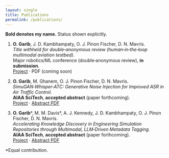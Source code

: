 ```yaml
---
layout: single
title: Publications
permalink: /publications/
---
```


**Bold denotes my name.** Status shown explicitly.

1. **O. Garib**, J. D. Kambhampaty, O. J. Pinon Fischer, D. N. Mavris.  
   *Title withheld for double‑anonymous review (human‑in‑the‑loop multimodal aviation testbed).*  
   Major robotics/ML conference (double‑anonymous review), **in submission**.  
   [Project](/research/#aviation-testbed) · PDF (coming soon)

2. **O. Garib**, M. Ghanem, O. J. Pinon Fischer, D. N. Mavris.  
   *SimuGAN‑Whisper‑ATC: Generative Noise Injection for Improved ASR in Air Traffic Control.*  
   **AIAA SciTech**, **accepted abstract** (paper forthcoming).  
   [Project](/research/#simugan-whisper-atc) · [Abstract PDF](/assets/papers/simugan_whisper_atc.pdf)

3. **O. Garib**\*, M. M. Davis\*, A. J. Kennedy, J. D. Kambhampaty, O. J. Pinon Fischer, D. N. Mavris.  
   *Accelerating Knowledge Discovery in Engineering Simulation Repositories through Multimodal, LLM‑Driven Metadata Tagging.*  
   **AIAA SciTech**, **accepted abstract** (paper forthcoming).  
   [Project](/research/#metadata-extraction) · [Abstract PDF](/assets/papers/multimodal_extraction.pdf)

\*Equal contribution.
